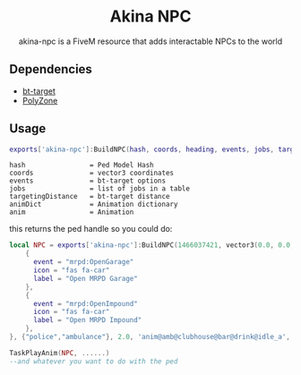 
<h1 align='center'>Akina NPC</h1>
<p align='center'>akina-npc is a FiveM resource that adds interactable NPCs to the world</p>


## Dependencies

* <a href='https://github.com/brentN5/bt-target'> bt-target </a>
* <a href='https://github.com/mkafrin/PolyZone'> PolyZone </a>

## Usage

```lua
exports['akina-npc']:BuildNPC(hash, coords, heading, events, jobs, targetingDistance, animDict, anim)
```
```
hash                = Ped Model Hash
coords              = vector3 coordinates
events              = bt-target options 
jobs                = list of jobs in a table
targetingDistance   = bt-target distance
animDict            = Animation dictionary
anim                = Animation
```

this returns the ped handle so you could do:


```lua
local NPC = exports['akina-npc']:BuildNPC(1466037421, vector3(0.0, 0.0, 0.0), 23.2, {
    {
      event = "mrpd:OpenGarage"
      icon = "fas fa-car"
      label = "Open MRPD Garage"
    },
    {
      event = "mrpd:OpenImpound"
      icon = "fas fa-car"
      label = "Open MRPD Impound"
    },
}, {"police","ambulance"}, 2.0, 'anim@amb@clubhouse@bar@drink@idle_a', 'idle_a_bartender')

TaskPlayAnim(NPC, ......)
--and whatever you want to do with the ped

```
